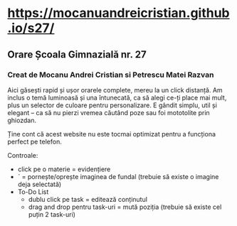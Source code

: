 <h1><a href="https://mocanuandreicristian.github.io/s27/">https://mocanuandreicristian.github.io/s27/</a></h1>

<h2>Orare Școala Gimnazială nr. 27</h2>
<h3>Creat de Mocanu Andrei Cristian si Petrescu Matei Razvan</h3>
<p>
    Aici găsești rapid și ușor orarele complete, mereu la un click
    distanță. Am inclus o temă luminoasă și una întunecată, ca să alegi ce-ți place
    mai mult, plus un selector de culoare pentru personalizare. E gândit simplu,
    util și elegant – ca să nu pierzi vremea căutând poze sau foi mototolite prin
    ghiozdan.
</p>
<p>
    Ține cont că acest website nu este tocmai optimizat pentru a funcționa perfect
    pe telefon.
</p>
<p>Controale:</p>
<ul>
    <li>click pe o materie = evidențiere</li>
    <li>
        ` = pornește/oprește imaginea de fundal (trebuie să existe o imagine deja
        selectată)
    </li>
    <li>
        To-Do List
        <ul>
            <li>dublu click pe task = editează conținutul</li>
            <li>
                drag and drop pentru task-uri = mută poziția (trebuie să existe cel
                puțin 2 task-uri)
            </li>
        </ul>
    </li>
</ul>
